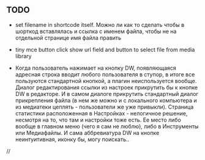 TODO
----
* set filename in shortcode itself. Можно ли как то сделать чтобы в шорткод вставлялась и ссылка с именем файла, чтобы не на отдельной странице имя файла править

* tiny mce button click show url field and button to select file from media library

* Когда пользователь нажимает на кнопку DW, появляющаяся адресная строка вводит любого пользователя в ступор, в итоге все пользуются стандартной кнопкой, а плагин неиспользуется вообще. Диалог редактирования ссылки из настроек прикрутить бы к кнопке DW в редакторе. И в самом диалоге прикрутить стандартный диалог прикрепления файла (в нем же можно и с локального компьютера и из медиатеки цеплять - пользователи же уже привыкли). Страница статистики расположенная в Настройках - нелогичное решение, несмотря на то, что там и настройки тоже есть. Ее место либо вообще в главном меню (чего я сам не люблю), либо в Инструменты или Медиафайлы. И сама аббревиатура DW на кнопке неинтуитивная, иконку бы, могу поискать..

//
